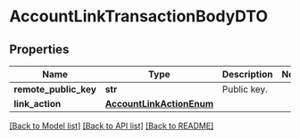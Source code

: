 # AccountLinkTransactionBodyDTO

## Properties
Name | Type | Description | Notes
------------ | ------------- | ------------- | -------------
**remote_public_key** | **str** | Public key. | 
**link_action** | [**AccountLinkActionEnum**](AccountLinkActionEnum.md) |  | 

[[Back to Model list]](../README.md#documentation-for-models) [[Back to API list]](../README.md#documentation-for-api-endpoints) [[Back to README]](../README.md)


